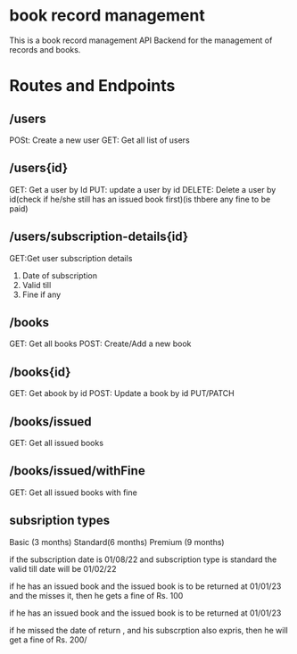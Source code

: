 # book record management

This is a book record management API Backend for the management of records and books.

# Routes and Endpoints

## /users

POSt: Create a new user
GET: Get all list of users

## /users{id}

GET: Get a user by Id
PUT: update a user by id
DELETE: Delete a user by id(check if he/she still has an issued book first)(is thbere any fine to be paid)

## /users/subscription-details{id}

GET:Get user subscription details

1. Date of subscription
2. Valid till
3. Fine if any

## /books

GET: Get all books
POST: Create/Add a new book

## /books{id}

GET: Get abook by id
POST: Update a book by id
PUT/PATCH

## /books/issued

GET: Get all issued books

## /books/issued/withFine

GET: Get all issued books with fine

## subsription types

Basic (3 months)
Standard(6 months)
Premium (9 months)

if the subscription date is 01/08/22
and subscription type is standard
the valid till date will be 01/02/22

if he has an issued book and the issued book is to be returned at 01/01/23
and the misses it, then he gets a fine of Rs. 100

if he has an issued book and the issued book is to be returned at 01/01/23

if he missed the date of return , and his subscrption also expris, then he will get a fine of Rs. 200/
